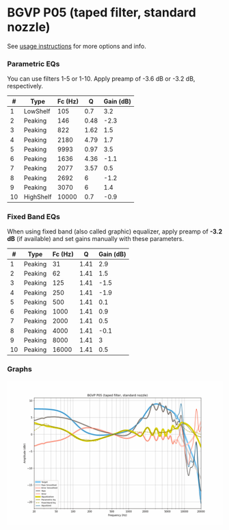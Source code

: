 # BGVP P05 (taped filter, standard nozzle)
See [usage instructions](https://github.com/jaakkopasanen/AutoEq#usage) for more options and info.

### Parametric EQs
You can use filters 1-5 or 1-10. Apply preamp of -3.6 dB or -3.2 dB, respectively.

|   # | Type      |   Fc (Hz) |    Q |   Gain (dB) |
|-----|-----------|-----------|------|-------------|
|   1 | LowShelf  |       105 | 0.7  |         3.2 |
|   2 | Peaking   |       146 | 0.48 |        -2.3 |
|   3 | Peaking   |       822 | 1.62 |         1.5 |
|   4 | Peaking   |      2180 | 4.79 |         1.7 |
|   5 | Peaking   |      9993 | 0.97 |         3.5 |
|   6 | Peaking   |      1636 | 4.36 |        -1.1 |
|   7 | Peaking   |      2077 | 3.57 |         0.5 |
|   8 | Peaking   |      2692 | 6    |        -1.2 |
|   9 | Peaking   |      3070 | 6    |         1.4 |
|  10 | HighShelf |     10000 | 0.7  |        -0.9 |

### Fixed Band EQs
When using fixed band (also called graphic) equalizer, apply preamp of **-3.2 dB** (if available) and set gains manually with these parameters.

|   # | Type    |   Fc (Hz) |    Q |   Gain (dB) |
|-----|---------|-----------|------|-------------|
|   1 | Peaking |        31 | 1.41 |         2.9 |
|   2 | Peaking |        62 | 1.41 |         1.5 |
|   3 | Peaking |       125 | 1.41 |        -1.5 |
|   4 | Peaking |       250 | 1.41 |        -1.9 |
|   5 | Peaking |       500 | 1.41 |         0.1 |
|   6 | Peaking |      1000 | 1.41 |         0.9 |
|   7 | Peaking |      2000 | 1.41 |         0.5 |
|   8 | Peaking |      4000 | 1.41 |        -0.1 |
|   9 | Peaking |      8000 | 1.41 |         3   |
|  10 | Peaking |     16000 | 1.41 |         0.5 |

### Graphs
![](./BGVP%20P05%20(taped%20filter,%20standard%20nozzle).png)

